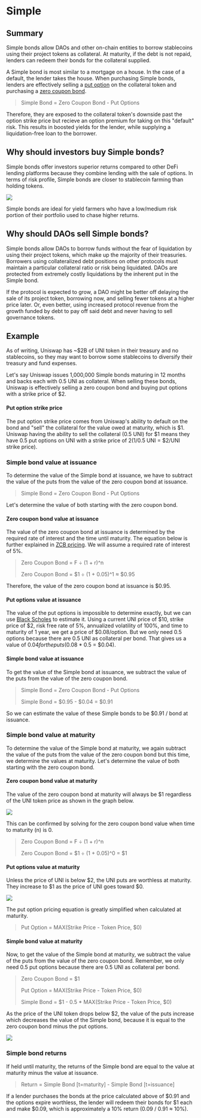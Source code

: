 # Simple

## Summary

Simple bonds allow DAOs and other on-chain entities to borrow stablecoins using their project tokens as collateral. At maturity, if the debt is not repaid, lenders can redeem their bonds for the collateral supplied.&#x20;

A Simple bond is most similar to a mortgage on a house. In the case of a default, the lender takes the house. When purchasing Simple bonds, lenders are effectively selling a [put option](../../financial-concepts/convertible-bonds/put-options.md) on the collateral token and purchasing a [zero coupon bond](../../financial-concepts/zero-coupon-bonds/).&#x20;

> Simple Bond = Zero Coupon Bond - Put Options

Therefore, they are exposed to the collateral token's downside past the option strike price but recieve an option premium for taking on this "default" risk. This results in boosted yields for the lender, while supplying a liquidation-free loan to the borrower.

## Why should investors buy Simple bonds?

Simple bonds offer investors superior returns compared to other DeFi lending platforms because they combine lending with the sale of options. In terms of risk profile, Simple bonds are closer to stablecoin farming than holding tokens.&#x20;

![](<../../.gitbook/assets/image (19) (1).png>)

Simple bonds are ideal for yield farmers who have a low/medium risk portion of their portfolio used to chase higher returns.

## Why should DAOs sell Simple bonds?

Simple bonds allow DAOs to borrow funds without the fear of liquidation by using their project tokens, which make up the majority of their treasuries. Borrowers using collateralized debt positions on other protocols must maintain a particular collateral ratio or risk being liquidated. DAOs are protected from extremely costly liquidations by the inherent put in the Simple bond.

If the protocol is expected to grow, a DAO might be better off delaying the sale of its project token, borrowing now, and selling fewer tokens at a higher price later. Or, even better, using increased protocol revenue from the growth funded by debt to pay off said debt and never having to sell governance tokens.

## Example

As of writing, Uniswap has \~$2B of UNI token in their treasury and no stablecoins, so they may want to borrow some stablecoins to diversify their treasury and fund expenses.

Let's say Uniswap issues 1,000,000 Simple bonds maturing in 12 months and backs each with 0.5 UNI as collateral. When selling these bonds, Uniswap is effectively selling a zero coupon bond and buying put options with a strike price of $2.&#x20;

#### Put option strike price

The put option strike price comes from Uniswap's ability to default on the bond and "sell" the collateral for the value owed at maturity, which is $1. Uniswap having the ability to sell the collateral (0.5 UNI) for $1 means they have 0.5 put options on UNI with a strike price of $2 ($1/0.5 UNI = $2/UNI strike price).

### Simple bond value at issuance

To determine the value of the Simple bond at issuance, we have to subtract the value of the puts from the value of the zero coupon bond at issuance.

> Simple Bond = Zero Coupon Bond - Put Options

Let's determine the value of both starting with the zero coupon bond.

#### Zero coupon bond value at issuance

The value of the zero coupon bond at issuance is determined by the required rate of interest and the time until maturity. The equation below is further explained in [ZCB pricing](../../financial-concepts/zero-coupon-bonds/zcb-pricing.md). We will assume a required rate of interest of 5%.&#x20;

> Zero Coupon Bond = F ÷ (1 + r)^n
>
> Zero Coupon Bond = $1 ÷ (1 + 0.05)^1 ≈ $0.95

Therefore, the value of the zero coupon bond at issuance is $0.95.

#### Put options value at issuance

The value of the put options is impossible to determine exactly, but we can use [Black Scholes](https://www.investopedia.com/terms/b/blackscholes.asp) to estimate it. Using a current UNI price of $10, strike price of $2, risk free rate of 5%, annualized volatility of 100%, and time to maturity of 1 year, we get a price of $0.08/option. But we only need 0.5 options because there are 0.5 UNI as collateral per bond. That gives us a value of $0.04 for the puts ($0.08 \* 0.5 = $0.04).

#### Simple bond value at issuance

To get the value of the Simple bond at issuance, we subtract the value of the puts from the value of the zero coupon bond.

> Simple Bond = Zero Coupon Bond - Put Options
>
> Simple Bond = $0.95 - $0.04 = $0.91

So we can estimate the value of these Simple bonds to be $0.91 / bond at issuance.

### Simple bond value at maturity

To determine the value of the Simple bond at maturity, we again subtract the value of the puts from the value of the zero coupon bond but this time, we determine the values at maturity. Let's determine the value of both starting with the zero coupon bond.

#### Zero coupon bond value at maturity

The value of the zero coupon bond at maturity will always be $1 regardless of the UNI token price as shown in the graph below.

![](<../../.gitbook/assets/image (38).png>)

This can be confirmed by solving for the zero coupon bond value when time to maturity (n) is 0.

> Zero Coupon Bond = F ÷ (1 + r)^n
>
> Zero Coupon Bond = $1 ÷ (1 + 0.05)^0 = $1

#### Put options value at maturity

Unless the price of UNI is below $2, the UNI puts are worthless at maturity. They increase to $1 as the price of UNI goes toward $0.

![](<../../.gitbook/assets/image (31).png>)

The put option pricing equation is greatly simplified when calculated at maturity.

> Put Option = MAX(Strike Price - Token Price, $0)

#### Simple bond value at maturity

Now, to get the value of the Simple bond at maturity, we subtract the value of the puts from the value of the zero coupon bond. Remember, we only need 0.5 put options because there are 0.5 UNI as collateral per bond.

> Zero Coupon Bond = $1
>
> Put Option = MAX(Strike Price - Token Price, $0)
>
> Simple Bond = $1 - 0.5 \* MAX(Strike Price - Token Price, $0)

As the price of the UNI token drops below $2, the value of the puts increase which decreases the value of the Simple bond, because it is equal to the zero coupon bond minus the put options.

![](<../../.gitbook/assets/image (54).png>)

### Simple bond returns

If held until maturity, the returns of the Simple bond are equal to the value at maturity minus the value at issuance.

> Return = Simple Bond \[t=maturity] - Simple Bond \[t=issuance]

If a lender purchases the bonds at the price calculated above of $0.91 and the options expire worthless, the lender will redeem their bonds for $1 each and make $0.09, which is approximately a 10% return (0.09 / 0.91 ≈ 10%).
